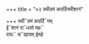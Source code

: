 +++
title = "०२ रथीतमं कपर्दिनमीशानं"

+++
रथी᳓तमं कपर्दि᳓नम्  
ई᳓शानं रा᳓धसो महः᳓  
रायः᳓ स᳓खायम् ईमहे